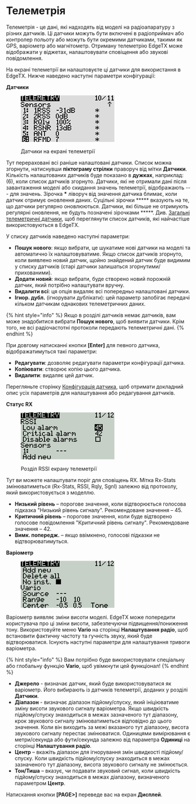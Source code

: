 # Телеметрія

Телеметрія - це дані, які надходять від моделі на радіоапаратуру з різних датчиків. Ці датчики можуть бути включені в радіоприймач або контролер польоту або можуть бути окремими датчиками, такими як GPS, варіометр або магнітометр. Отриману телеметрію EdgeTX може відображати у віджетах, налаштовувати сповіщення або звукові повідомлення.

На екрані телеметрії ви налаштовуєте ці датчики для використання в EdgeTX. Нижче наведено наступні параметри конфігурації:

**Датчики**

<figure><img src="../../../.gitbook/assets/bwtelemetry4 (2).png" alt=""><figcaption><p>Датчики на екрані телеметрії</p></figcaption></figure>

Тут перераховані всі раніше налаштовані датчики. Список можна згорнути, натиснувши **піктограму стрілки** праворуч від мітки **Датчики**. Кількість налаштованих датчиків буде показано в **дужках**, наприклад: (6), коли список датчиків згорнуто. Датчики, які не отримали дані після завантаження моделі або скидання значень телеметрії, відображають --- для значень. Зірочка **\*** ліворуч від значення датчика блимає, коли датчик отримує оновлення даних. Суцільні зірочки \*\*\*\*\* вказують на те, що датчики регулярно оновлюються. Датчики, які більше не отримують регулярні оновлення, не будуть позначені зірочками \*\*\*\*\*. Див. [Загальні телеметричні датчики](../../../color-radios/model-settings/telemetry/common-telemetry-sensors.md), щоб переглянути список датчиків, які найчастіше використовуються в EdgeTX.

У списку датчиків наведено наступні параметри:

* **Пошук нового**: якщо вибрати, це шукатиме нові датчики на моделі та автоматично їх налаштовуватиме. Якщо список датчиків згорнуто, коли виявлено новий датчик, щойно знайдений датчик буде видимим у списку датчиків (старі датчики залишаться згорнутими/прихованими).
* **Додати новий**: якщо вибрати, буде створено новий порожній датчик, який потрібно налаштувати вручну.
* **Видалити всі**: ця опція видаляє всі попередньо налаштовані датчики.
* **Ігнор. дубл.** (ігнорувати дублікати): цей параметр запобігає передачі кільком датчикам однакових телеметричних даних.

{% hint style="info" %}
Якщо в розділі датчиків немає датчиків, вам може знадобитися вибрати **Пошук нового**, щоб виявити датчики. Крім того, не всі радіочастотні протоколи передають телеметричні дані.
{% endhint %}

При  довгому  натисканні кнопки **\[Enter]** для певного датчика, відображатимуться такі параметри:

* **Редагувати**: дозволяє редагувати параметри конфігурації датчика.
* **Копіювати**: створює копію цього датчика.
* **Видалити**: видаляє цей датчик.

Перегляньте сторінку [Конфігурація датчика](sensor-configuration-options.md), щоб отримати докладний опис усіх параметрів для налаштування або редагування датчиків.

**Статус RX**

<figure><img src="../../../.gitbook/assets/bwtelemetry1.png" alt=""><figcaption><p>Розділ  RSSI екрану телеметрії</p></figcaption></figure>

Тут ви можете налаштувати поріг для сповіщень RX. Мітка Rx-Stats змінюватиметься (Rx-Stats, RSSI, Rqly, Sgnl) залежно від протоколу, який використовується з моделлю.

* **Низький рівень** – порогове значення, коли відтворюється голосова підказка "Низький рівень сигналу". Рекомендоване значення – 45.
* **Критичний рівень** – порогове значення, коли буде відтворено голосове повідомлення "Критичний рівень сигналу". Рекомендоване значення – 42.
* **Вимк. попередж.** – якщо ввімкнено, голосові підказки не відтворюватимуться.

**Варіометр**

<figure><img src="../../../.gitbook/assets/bwtelemetry3.png" alt=""><figcaption></figcaption></figure>

Варіометр виявляє зміни висоти моделі. EdgeTX може попередити користувача про ці зміни висоти, забезпечуючи підвищення/пониження тону. Використовуйте меню **Vario** на сторінці **Налаштування радіо**, щоб встановити фактичну частоту та гучність звуку, який буде відтворюватися. Існують наступні параметри для налаштування тривоги варіометра.

{% hint style="info" %}
Вам потрібно буде використовувати спеціальну або глобальну функцію **Vario**, щоб увімкнути цей функціонал!
{% endhint %}

* **Джерело** - визначає датчик, який буде використовуватися як варіометр. Його вибирають із датчиків телеметрії, доданих у розділі **Датчики**.
* **Діапазон** - визначає діапазон підйому/спуску, який ініціюватиме зміну висоти звукового сигналу варіометра. Якщо швидкість підйому/спуску знаходиться в межах зазначеного тут діапазону, крок звукового сигналу змінюватиметься відповідно до цього значення. Коли він виходить за межі вказаного тут діапазону, висота звукового сигналу перестає змінюватися. Одиницями вимірювання є метри/секунда або фути/секунда залежно від параметра **Одиниці** на сторінці **Налаштування радіо**.
* **Центр** – вкажіть діапазон для ігнорування змін швидкості підйому/спуску. Коли швидкість підйому/спуску знаходиться в межах зазначеного тут діапазону, висота звукового сигналу не змінюється.
* **Тон/Тиша** – вказує, чи подавати звуковий сигнал, коли швидкість підйому/спуску знаходиться в межах діапазону, визначеного  параметром **Центр**.

Натискання кнопки **\[PAGE>]** переведе вас на екран **Дисплей**.
